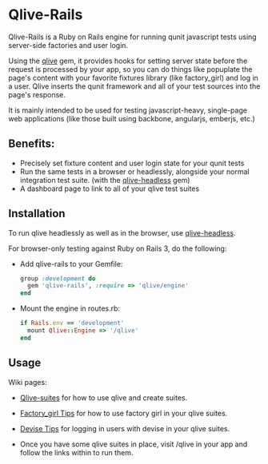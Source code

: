 # Qlive-Rails

Qlive-Rails is a Ruby on Rails engine for running qunit javascript tests using server-side factories and user login.


Using the [qlive](https://github.com/proxv/qlive) gem, it provides hooks for setting server state
before the request is processed by your app, so you can do things like popuplate the page's content with
your favorite fixtures library (like factory_girl) and log in a user.
Qlive inserts the qunit framework and all of your test sources into the page's response.

It is mainly intended to be used for testing javascript-heavy, single-page web applications
(like those built using backbone, angularjs, emberjs, etc.)


## Benefits:

* Precisely set fixture content and user login state for your qunit tests
* Run the same tests in a browser or headlessly, alongside your normal integration test suite. (with the [qlive-headless](https://github.com/proxv/qlive-headless) gem)
* A dashboard page to link to all of your qlive test suites


## Installation

To run qlive headlessly as well as in the browser, use [qlive-headless](https://github.com/proxv/qlive-headless).

For browser-only testing against Ruby on Rails 3, do the following:

* Add qlive-rails to your Gemfile:

    ```ruby
    group :development do
      gem 'qlive-rails', :require => 'qlive/engine'
    end
    ```


* Mount the engine in routes.rb:

    ```ruby
    if Rails.env == 'development'
      mount Qlive::Engine => '/qlive'
    end
    ```


## Usage


Wiki pages:

* [Qlive-suites](https://github.com/proxv/qlive/wiki/qlive-suites) for how to use qlive and create suites.

* [Factory_girl Tips](https://github.com/proxv/qlive/wiki/factory-girl-tips) for how to use factory girl in your qlive suites.

* [Devise Tips](https://github.com/proxv/qlive/wiki/devise-tips) for logging in users with devise in your qlive suites.

* Once you have some qlive suites in place, visit /qlive in your app and follow the links within to run them.
